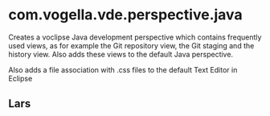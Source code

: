 com.vogella.vde.perspective.java
================================

Creates a voclipse Java development perspective which contains frequently used views, as for example the Git repository view, the Git staging and the history view. Also adds these views to the default Java perspective.

Also adds a file association with .css files to the default Text Editor in Eclipse

Lars
----
